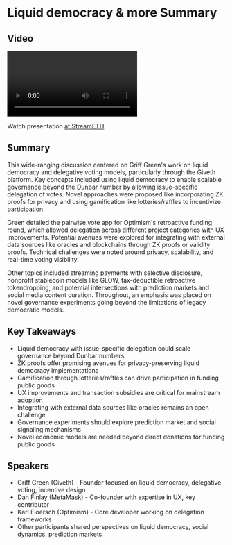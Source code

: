 # Liquid democracy & more Summary

## Video
<video id="video" controls></video>
<script src="https://vod-cdn.lp-playback.studio/raw/jxf4iblf6wlsyor6526t4tcmtmqa/catalyst-vod-com/hls/fb1blmceqgoio1ew/index.m3u8"></script>
<script>
  var video = document.getElementById('video');
  var videoSrc = 'https://vod-cdn.lp-playback.studio/raw/jxf4iblf6wlsyor6526t4tcmtmqa/catalyst-vod-com/hls/fb1blmceqgoio1ew/index.m3u8';
  if (Hls.isSupported()) {
    var hls = new Hls();
    hls.loadSource(videoSrc);
    hls.attachMedia(video);
  }
  else if (video.canPlayType('application/vnd.apple.mpegurl')) {
    video.src = videoSrc;
  }
</script>

Watch presentation [at StreamETH](https://streameth.org/edge_city/watch?session=6728dcb0f861dff095114f28)

## Summary
This wide-ranging discussion centered on Griff Green's work on liquid democracy and delegative voting models, particularly through the Giveth platform. Key concepts included using liquid democracy to enable scalable governance beyond the Dunbar number by allowing issue-specific delegation of votes. Novel approaches were proposed like incorporating ZK proofs for privacy and using gamification like lotteries/raffles to incentivize participation.

Green detailed the pairwise.vote app for Optimism's retroactive funding round, which allowed delegation across different project categories with UX improvements. Potential avenues were explored for integrating with external data sources like oracles and blockchains through ZK proofs or validity proofs. Technical challenges were noted around privacy, scalability, and real-time voting visibility.

Other topics included streaming payments with selective disclosure, nonprofit stablecoin models like GLOW, tax-deductible retroactive tokendropping, and potential intersections with prediction markets and social media content curation. Throughout, an emphasis was placed on novel governance experiments going beyond the limitations of legacy democratic models.

## Key Takeaways
- Liquid democracy with issue-specific delegation could scale governance beyond Dunbar numbers
- ZK proofs offer promising avenues for privacy-preserving liquid democracy implementations
- Gamification through lotteries/raffles can drive participation in funding public goods
- UX improvements and transaction subsidies are critical for mainstream adoption
- Integrating with external data sources like oracles remains an open challenge
- Governance experiments should explore prediction market and social signaling mechanisms
- Novel economic models are needed beyond direct donations for funding public goods

## Speakers
- Griff Green (Giveth) - Founder focused on liquid democracy, delegative voting, incentive design
- Dan Finlay (MetaMask) - Co-founder with expertise in UX, key contributor
- Karl Floersch (Optimism) - Core developer working on delegation frameworks
- Other participants shared perspectives on liquid democracy, social dynamics, prediction markets

